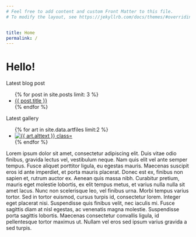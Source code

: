 ```yaml
---
# Feel free to add content and custom Front Matter to this file.
# To modify the layout, see https://jekyllrb.com/docs/themes/#overriding-theme-defaults


title: Home
permalink: /
---
```


# Hello!

Latest blog post

<ul>
  {% for post in site.posts limit: 3 %}
  <li><a href="{{ post.url }}" class="post-preview">{{ post.title }}</a></li>
  {% endfor %}
</ul>


Latest gallery

<ul class="gallerylist">
    {% for art in site.data.artfiles limit:2 %}
      <li>
        <a href="{{ art.url }}"><img src="{{ art.thumbnail }}" class="galleryimg" alt="{{ art.alttext }} class="></a>
      </li>
    {% endfor %}
    </ul>


Lorem ipsum dolor sit amet, consectetur adipiscing elit. Duis vitae odio finibus, gravida lectus vel, vestibulum neque. Nam quis elit vel ante semper tempus. Fusce aliquet porttitor ligula, eu egestas mauris. Maecenas suscipit eros id ante imperdiet, et porta mauris placerat. Donec est ex, finibus non sapien et, rutrum auctor ex. Aenean quis massa nibh. Curabitur pretium, mauris eget molestie lobortis, ex elit tempus metus, et varius nulla nulla sit amet lacus. Nunc non scelerisque leo, vel finibus urna. Morbi tempus varius tortor. Sed in tortor euismod, cursus turpis id, consectetur lorem. Integer eget placerat nisi. Suspendisse quis finibus velit, nec iaculis mi. Fusce sagittis diam at nisl egestas, ac venenatis magna molestie. Suspendisse porta sagittis lobortis. Maecenas consectetur convallis ligula, id pellentesque tortor maximus ut. Nullam vel eros sed ipsum varius gravida a sed turpis.  

